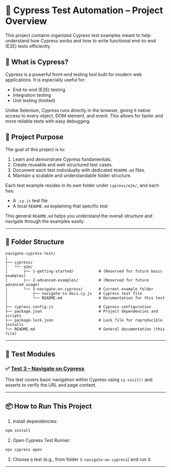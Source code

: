 # 🧪 Cypress Test Automation – Project Overview

This project contains organized Cypress test examples meant to help understand how Cypress works and how to write functional end-to-end (E2E) tests efficiently.

## 🚀 What is Cypress?

Cypress is a powerful front-end testing tool built for modern web applications. It is especially useful for:

- End-to-end (E2E) testing
- Integration testing
- Unit testing (limited)

Unlike Selenium, Cypress runs directly in the browser, giving it native access to every object, DOM element, and event. This allows for faster and more reliable tests with easy debugging.

## 🎯 Project Purpose

The goal of this project is to:

1. Learn and demonstrate Cypress fundamentals.
2. Create reusable and well-structured test cases.
3. Document each test individually with dedicated `README.md` files.
4. Maintain a scalable and understandable folder structure.

Each test example resides in its own folder under `cypress/e2e/`, and each has:
- A `.cy.js` test file
- A local `README.md` explaining that specific test

This general `README.md` helps you understand the overall structure and navigate through the examples easily.

---

## 📁 Folder Structure

```
navigate-cypress-test/
│
├── cypress/
│   └── e2e/
│       ├── 1-getting-started/           # (Reserved for future basic examples)
│       ├── 2-advanced-examples/         # (Reserved for future advanced usage)
│       └── 3-navigate-on-cypress/       # Current example folder
│           ├── navigate-to-docs.cy.js   # Cypress test file
│           └── README.md                # Documentation for this test
│
├── cypress.config.js                    # Cypress configuration
├── package.json                         # Project dependencies and scripts
├── package-lock.json                    # Lock file for reproducible installs
└── README.md                            # General documentation (this file)
```

---

## 🔗 Test Modules

### ✅ [Test 3 – Navigate on Cypress](./cypress/e2e/3-navigate-on-cypress/README.md)

This test covers basic navigation within Cypress using `cy.visit()` and asserts to verify the URL and page content.

---

## 📦 How to Run This Project

1. Install dependencies:

```bash
npm install
```

2. Open Cypress Test Runner:

```bash
npx cypress open
```

3. Choose a test (e.g., from folder `3-navigate-on-cypress`) and run it.

---

